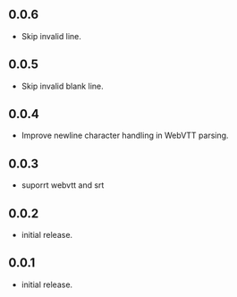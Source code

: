 ## 0.0.6

- Skip invalid line.

## 0.0.5

- Skip invalid blank line.

## 0.0.4

- Improve newline character handling in WebVTT parsing.

## 0.0.3

- suporrt webvtt and srt

## 0.0.2

- initial release.

## 0.0.1

- initial release.
